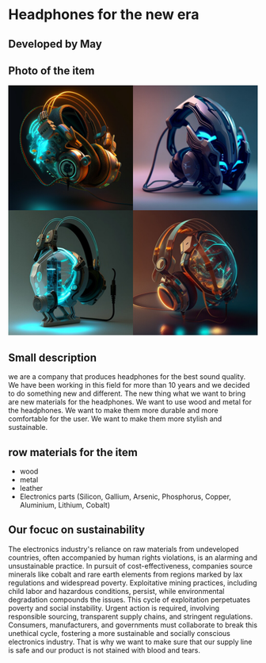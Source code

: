 # Headphones for the new era

## Developed by May

## Photo of the item
![headphones](/Project/phones.jpg)
## Small description
we are a company that produces headphones for the best sound quality. We have been working in this field for more than 10 years and we decided to do something new and different. The new thing what we want to bring are new materials for the headphones. We want to use wood and metal for the headphones. We want to make them more durable and more comfortable for the user. We want to make them more stylish and sustainable.

## row materials for the item
* wood
* metal
* leather
* Electronics parts (Silicon, Gallium, Arsenic, Phosphorus, Copper, Aluminium, Lithium, Cobalt)

## Our focuc on sustainability
The electronics industry's reliance on raw materials from undeveloped countries, often accompanied by human rights violations, is an alarming and unsustainable practice. In pursuit of cost-effectiveness, companies source minerals like cobalt and rare earth elements from regions marked by lax regulations and widespread poverty. Exploitative mining practices, including child labor and hazardous conditions, persist, while environmental degradation compounds the issues. This cycle of exploitation perpetuates poverty and social instability. Urgent action is required, involving responsible sourcing, transparent supply chains, and stringent regulations. Consumers, manufacturers, and governments must collaborate to break this unethical cycle, fostering a more sustainable and socially conscious electronics industry.
That is why we want to make sure that our supply line is safe and our product is not stained with blood and tears.
